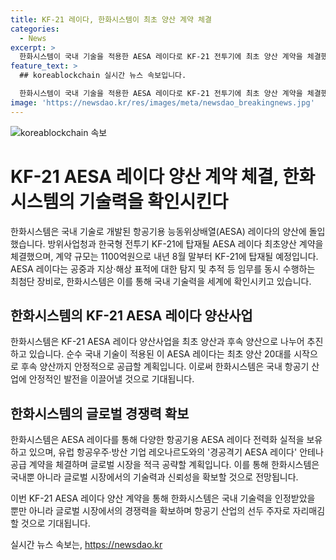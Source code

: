```yaml
---
title: KF-21 레이다, 한화시스템이 최초 양산 계약 체결
categories:
  - News
excerpt: >
  한화시스템이 국내 기술을 적용한 AESA 레이다로 KF-21 전투기에 최초 양산 계약을 체결했다. 이는 1100억원 규모로 내년 8월부터 탑재될 예정이며, 전투기의 생존과 전투 승패를 좌우하는 중요한 장비로 평가받는다. AESA 레이다는 공중 및 지상·해상 탐지와 추적 임무를 동시에 수행하는 최첨단 장비로, 이번 계약을 통해 글로벌 시장 진출을 준비하고 있다.
feature_text: >
  ## koreablockchain 실시간 뉴스 속보입니다.

  한화시스템이 국내 기술을 적용한 AESA 레이다로 KF-21 전투기에 최초 양산 계약을 체결했다. 이는 1100억원 규모로 내년 8월부터 탑재될 예정이며, 전투기의 생존과 전투 승패를 좌우하는 중요한 장비로 평가받는다. AESA 레이다는 공중 및 지상·해상 탐지와 추적 임무를 동시에 수행하는 최첨단 장비로, 이번 계약을 통해 글로벌 시장 진출을 준비하고 있다.
image: 'https://newsdao.kr/res/images/meta/newsdao_breakingnews.jpg'
---
```


<p><img src="https://newsdao.kr/res/images/meta/newsdao_breakingnews.jpg" alt="koreablockchain 속보" /></p>

<h1>KF-21 AESA 레이다 양산 계약 체결, 한화시스템의 기술력을 확인시킨다</h1>

<p>한화시스템은 국내 기술로 개발된 항공기용 능동위상배열(AESA) 레이다의 양산에 돌입했습니다. 방위사업청과 한국형 전투기 KF-21에 탑재될 AESA 레이다 최초양산 계약을 체결했으며, 계약 규모는 1100억원으로 내년 8월 말부터 KF-21에 탑재될 예정입니다. AESA 레이다는 공중과 지상·해상 표적에 대한 탐지 및 추적 등 임무를 동시 수행하는 최첨단 장비로, 한화시스템은 이를 통해 국내 기술력을 세계에 확인시키고 있습니다.</p>

<h2>한화시스템의 KF-21 AESA 레이다 양산사업</h2>

<p>한화시스템은 KF-21 AESA 레이다 양산사업을 최초 양산과 후속 양산으로 나누어 추진하고 있습니다. 순수 국내 기술이 적용된 이 AESA 레이다는 최초 양산 20대를 시작으로 후속 양산까지 안정적으로 공급할 계획입니다. 이로써 한화시스템은 국내 항공기 산업에 안정적인 발전을 이끌어낼 것으로 기대됩니다.</p>

<h2>한화시스템의 글로벌 경쟁력 확보</h2>

<p>한화시스템은 AESA 레이다를 통해 다양한 항공기용 AESA 레이다 전력화 실적을 보유하고 있으며, 유럽 항공우주·방산 기업 레오나르도와의 '경공격기 AESA 레이다' 안테나 공급 계약을 체결하며 글로벌 시장을 적극 공략할 계획입니다. 이를 통해 한화시스템은 국내뿐 아니라 글로벌 시장에서의 기술력과 신뢰성을 확보할 것으로 전망됩니다. </p>

<p>이번 KF-21 AESA 레이다 양산 계약을 통해 한화시스템은 국내 기술력을 인정받았을 뿐만 아니라 글로벌 시장에서의 경쟁력을 확보하며 항공기 산업의 선두 주자로 자리매김할 것으로 기대됩니다.</p>
실시간 뉴스 속보는, <a href="https://newsdao.kr" rel="dofollow">https://newsdao.kr</a>


